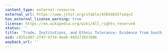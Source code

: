 ```yaml
---
content_type: external-resource
external_url: https://www.jstor.org/stable/43654035?seq=2
has_external_license_warning: true
license: https://en.wikipedia.org/wiki/All_rights_reserved
status: ''
title: 'Trade, Institutions, and Ethnic Tolerance: Evidence from South Asia'
uid: c925cd07-2f4f-4714-9eeb-445272b57686
wayback_url: ''
---
```

